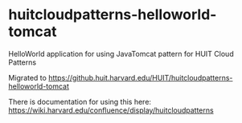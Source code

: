 # huitcloudpatterns-helloworld-tomcat
HelloWorld application for using JavaTomcat pattern for HUIT Cloud Patterns

Migrated to https://github.huit.harvard.edu/HUIT/huitcloudpatterns-helloworld-tomcat

There is documentation for using this here:
https://wiki.harvard.edu/confluence/display/huitcloudpatterns
